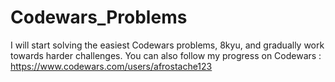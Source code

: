 # Codewars_Problems

I will start solving the easiest Codewars problems, 8kyu, and gradually work towards harder challenges. 
You can also follow my progress on Codewars : https://www.codewars.com/users/afrostache123
